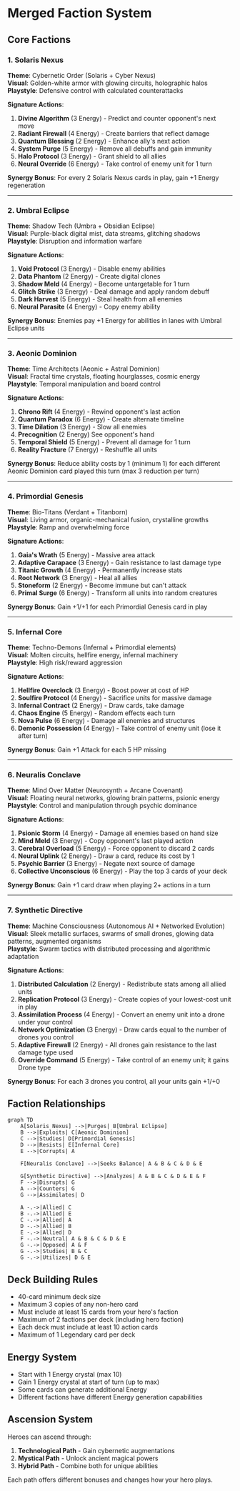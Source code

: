 # Merged Faction System

## Core Factions

### 1. Solaris Nexus

**Theme**: Cybernetic Order (Solaris + Cyber Nexus)  
**Visual**: Golden-white armor with glowing circuits, holographic halos  
**Playstyle**: Defensive control with calculated counterattacks

**Signature Actions**:

1. **Divine Algorithm** (3 Energy) - Predict and counter opponent's next move
2. **Radiant Firewall** (4 Energy) - Create barriers that reflect damage
3. **Quantum Blessing** (2 Energy) - Enhance ally's next action
4. **System Purge** (5 Energy) - Remove all debuffs and gain immunity
5. **Halo Protocol** (3 Energy) - Grant shield to all allies
6. **Neural Override** (6 Energy) - Take control of enemy unit for 1 turn

**Synergy Bonus**: For every 2 Solaris Nexus cards in play, gain +1 Energy regeneration

---

### 2. Umbral Eclipse

**Theme**: Shadow Tech (Umbra + Obsidian Eclipse)  
**Visual**: Purple-black digital mist, data streams, glitching shadows  
**Playstyle**: Disruption and information warfare

**Signature Actions**:

1. **Void Protocol** (3 Energy) - Disable enemy abilities
2. **Data Phantom** (2 Energy) - Create digital clones
3. **Shadow Meld** (4 Energy) - Become untargetable for 1 turn
4. **Glitch Strike** (3 Energy) - Deal damage and apply random debuff
5. **Dark Harvest** (5 Energy) - Steal health from all enemies
6. **Neural Parasite** (4 Energy) - Copy enemy ability

**Synergy Bonus**: Enemies pay +1 Energy for abilities in lanes with Umbral Eclipse units

---

### 3. Aeonic Dominion

**Theme**: Time Architects (Aeonic + Astral Dominion)  
**Visual**: Fractal time crystals, floating hourglasses, cosmic energy  
**Playstyle**: Temporal manipulation and board control

**Signature Actions**:

1. **Chrono Rift** (4 Energy) - Rewind opponent's last action
2. **Quantum Paradox** (6 Energy) - Create alternate timeline
3. **Time Dilation** (3 Energy) - Slow all enemies
4. **Precognition** (2 Energy) See opponent's hand
5. **Temporal Shield** (5 Energy) - Prevent all damage for 1 turn
6. **Reality Fracture** (7 Energy) - Reshuffle all units

**Synergy Bonus**: Reduce ability costs by 1 (minimum 1) for each different Aeonic Dominion card played this turn (max 3 reduction per turn)

---

### 4. Primordial Genesis

**Theme**: Bio-Titans (Verdant + Titanborn)  
**Visual**: Living armor, organic-mechanical fusion, crystalline growths  
**Playstyle**: Ramp and overwhelming force

**Signature Actions**:

1. **Gaia's Wrath** (5 Energy) - Massive area attack
2. **Adaptive Carapace** (3 Energy) - Gain resistance to last damage type
3. **Titanic Growth** (4 Energy) - Permanently increase stats
4. **Root Network** (3 Energy) - Heal all allies
5. **Stoneform** (2 Energy) - Become immune but can't attack
6. **Primal Surge** (6 Energy) - Transform all units into random creatures

**Synergy Bonus**: Gain +1/+1 for each Primordial Genesis card in play

---

### 5. Infernal Core

**Theme**: Techno-Demons (Infernal + Primordial elements)  
**Visual**: Molten circuits, hellfire energy, infernal machinery  
**Playstyle**: High risk/reward aggression

**Signature Actions**:

1. **Hellfire Overclock** (3 Energy) - Boost power at cost of HP
2. **Soulfire Protocol** (4 Energy) - Sacrifice units for massive damage
3. **Infernal Contract** (2 Energy) - Draw cards, take damage
4. **Chaos Engine** (5 Energy) - Random effects each turn
5. **Nova Pulse** (6 Energy) - Damage all enemies and structures
6. **Demonic Possession** (4 Energy) - Take control of enemy unit (lose it after turn)

**Synergy Bonus**: Gain +1 Attack for each 5 HP missing

---

### 6. Neuralis Conclave

**Theme**: Mind Over Matter (Neurosynth + Arcane Covenant)  
**Visual**: Floating neural networks, glowing brain patterns, psionic energy  
**Playstyle**: Control and manipulation through psychic dominance

**Signature Actions**:

1. **Psionic Storm** (4 Energy) - Damage all enemies based on hand size
2. **Mind Meld** (3 Energy) - Copy opponent's last played action
3. **Cerebral Overload** (5 Energy) - Force opponent to discard 2 cards
4. **Neural Uplink** (2 Energy) - Draw a card, reduce its cost by 1
5. **Psychic Barrier** (3 Energy) - Negate next source of damage
6. **Collective Unconscious** (6 Energy) - Play the top 3 cards of your deck

**Synergy Bonus**: Gain +1 card draw when playing 2+ actions in a turn

---

### 7. Synthetic Directive

**Theme**: Machine Consciousness (Autonomous AI + Networked Evolution)  
**Visual**: Sleek metallic surfaces, swarms of small drones, glowing data patterns, augmented organisms  
**Playstyle**: Swarm tactics with distributed processing and algorithmic adaptation

**Signature Actions**:

1. **Distributed Calculation** (2 Energy) - Redistribute stats among all allied units
2. **Replication Protocol** (3 Energy) - Create copies of your lowest-cost unit in play
3. **Assimilation Process** (4 Energy) - Convert an enemy unit into a drone under your control
4. **Network Optimization** (3 Energy) - Draw cards equal to the number of drones you control
5. **Adaptive Firewall** (2 Energy) - All drones gain resistance to the last damage type used
6. **Override Command** (5 Energy) - Take control of an enemy unit; it gains Drone type

**Synergy Bonus**: For each 3 drones you control, all your units gain +1/+0

## Faction Relationships

```mermaid
graph TD
    A[Solaris Nexus] -->|Purges| B[Umbral Eclipse]
    B -->|Exploits| C[Aeonic Dominion]
    C -->|Studies| D[Primordial Genesis]
    D -->|Resists| E[Infernal Core]
    E -->|Corrupts| A
    
    F[Neuralis Conclave] -->|Seeks Balance| A & B & C & D & E
    
    G[Synthetic Directive] -->|Analyzes| A & B & C & D & E & F
    F -->|Disrupts| G
    A -->|Counters| G
    G -->|Assimilates| D
    
    A -.->|Allied| C
    B -.->|Allied| E
    C -.->|Allied| A
    D -.->|Allied| B
    E -.->|Allied| D
    F -.->|Neutral| A & B & C & D & E
    G -.->|Opposed| A & F
    G -.->|Studies| B & C
    G -.->|Utilizes| D & E
```

## Deck Building Rules

- 40-card minimum deck size
- Maximum 3 copies of any non-hero card
- Must include at least 15 cards from your hero's faction
- Maximum of 2 factions per deck (including hero faction)
- Each deck must include at least 10 action cards
- Maximum of 1 Legendary card per deck

## Energy System

- Start with 1 Energy crystal (max 10)
- Gain 1 Energy crystal at start of turn (up to max)
- Some cards can generate additional Energy
- Different factions have different Energy generation capabilities

## Ascension System

Heroes can ascend through:

1. **Technological Path** - Gain cybernetic augmentations
2. **Mystical Path** - Unlock ancient magical powers
3. **Hybrid Path** - Combine both for unique abilities

Each path offers different bonuses and changes how your hero plays.